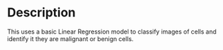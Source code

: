 # Description
This uses a basic Linear Regression model to classify images of cells and identify it they are malignant or benign cells.


